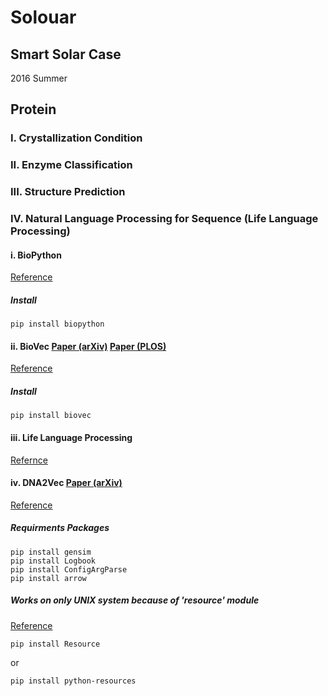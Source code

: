 # Solouar
## Smart Solar Case
2016 Summer

## Protein
### I. Crystallization Condition

### II. Enzyme Classification

### III. Structure Prediction

### IV. Natural Language Processing for Sequence (Life Language Processing)
#### i. BioPython
[Reference](https://biopython.org/wiki/Download)
##### Install
```
pip install biopython
```
#### ii. BioVec [Paper (arXiv)](https://arxiv.org/abs/1503.05140) [Paper (PLOS)](https://journals.plos.org/plosone/article?id=10.1371/journal.pone.0141287)
[Reference](https://pypi.org/project/biovec/)
##### Install
```
pip install biovec
```
#### iii. Life Language Processing
[Refernce](https://llp.berkeley.edu/)

#### iv. DNA2Vec [Paper (arXiv)](https://arxiv.org/abs/1701.06279)
[Reference](https://github.com/pnpnpn/dna2vec)
##### Requirments Packages
```
pip install gensim
pip install Logbook
pip install ConfigArgParse
pip install arrow
```
##### Works on only UNIX system because of 'resource' module
[Reference](https://stackoverflow.com/questions/49232580/how-to-import-resource-module)
```
pip install Resource
```
or
```
pip install python-resources
```
